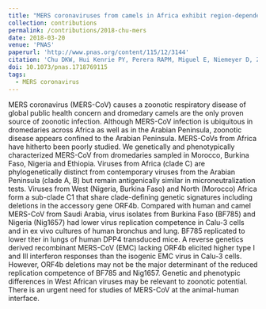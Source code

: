 ```yaml
---
title: "MERS coronaviruses from camels in Africa exhibit region-dependent genetic diversity"
collection: contributions
permalink: /contributions/2018-chu-mers
date: 2018-03-20
venue: 'PNAS'
paperurl: 'http://www.pnas.org/content/115/12/3144'
citation: 'Chu DKW, Hui Kenrie PY, Perera RAPM, Miguel E, Niemeyer D, Zhao J, Channappanavar R, <b>Dudas G</b>, Oladipo JO, Traoré A, Fassi-Fihri O, Ali A, Demissie GF, Muth D, Chan MCW, Nicholls JM, Meyerholz DK, Kuranga SA, Mamo G, Zhou Z, So RTY, Hemida MG, Webby RJ, Roger F, Rambaut A, Poon LLM, Perlman S, Drosten C, Chevalier V, Peiris M, 2018. &quot;MERS coronaviruses from camels in Africa exhibit region-dependent genetic diversity&quot;. <i>PNAS</i> 115(12): 3144-3149.'
doi: 10.1073/pnas.1718769115
tags:
  - MERS coronavirus
---
```


MERS coronavirus (MERS-CoV) causes a zoonotic respiratory disease of global public health concern and dromedary camels are the only proven source of zoonotic infection.
Although MERS-CoV infection is ubiquitous in dromedaries across Africa as well as in the Arabian Peninsula, zoonotic disease appears confined to the Arabian Peninsula.
MERS-CoVs from Africa have hitherto been poorly studied.
We genetically and phenotypically characterized MERS-CoV from dromedaries sampled in Morocco, Burkina Faso, Nigeria and Ethiopia.
Viruses from Africa (clade C) are phylogenetically distinct from contemporary viruses from the Arabian Peninsula (clade A, B) but remain antigenically similar in microneutralization tests.
Viruses from West (Nigeria, Burkina Faso) and North (Morocco) Africa form a sub-clade C1 that share clade-defining genetic signatures including deletions in the accessory gene ORF4b.
Compared with human and camel MERS-CoV from Saudi Arabia, virus isolates from Burkina Faso (BF785) and Nigeria (Nig1657) had lower virus replication competence in Calu-3 cells and in ex vivo cultures of human bronchus and lung.
BF785 replicated to lower titer in lungs of human DPP4 transduced mice.
A reverse genetics derived recombinant MERS-CoV (EMC) lacking ORF4b elicited higher type I and III interferon responses than the isogenic EMC virus in Calu-3 cells.
However, ORF4b deletions may not be the major determinant of the reduced replication competence of BF785 and Nig1657.
Genetic and phenotypic differences in West African viruses may be relevant to zoonotic potential.
There is an urgent need for studies of MERS-CoV at the animal-human interface.
